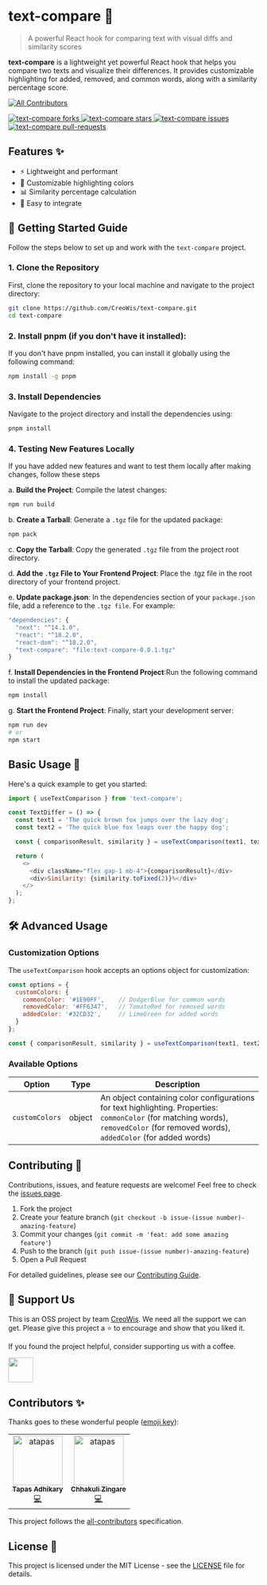 # text-compare 📝
> A powerful React hook for comparing text with visual diffs and similarity scores
> 
**text-compare** is a lightweight yet powerful React hook that helps you compare two texts and visualize their differences. It provides customizable highlighting for added, removed, and common words, along with a similarity percentage score.


<!-- ALL-CONTRIBUTORS-BADGE:START - Do not remove or modify this section -->
[![All Contributors](https://img.shields.io/badge/all_contributors-2-orange.svg?style=flat-square)](#contributors-)
<!-- ALL-CONTRIBUTORS-BADGE:END -->
<a href="https://github.com/CreoWis/text-compare/fork" target="blank">
<img src="https://img.shields.io/github/forks/CreoWis/text-compare?style=flat-square" alt="text-compare forks"/>
</a>
<a href="https://github.com/CreoWis/text-compare/stargazers" target="blank">
<img src="https://img.shields.io/github/stars/CreoWis/text-compare?style=flat-square" alt="text-compare stars"/>
</a>
<a href="https://github.com/CreoWis/text-compare/issues" target="blank">
<img src="https://img.shields.io/github/issues/CreoWis/text-compare?style=flat-square" alt="text-compare issues"/>
</a>
<a href="https://github.com/CreoWis/text-compare/pulls" target="blank">
<img src="https://img.shields.io/github/issues-pr/CreoWis/text-compare?style=flat-square" alt="text-compare pull-requests"/>
</a>

## Features ✨

- ⚡ Lightweight and performant
- 🎨 Customizable highlighting colors
- 📊 Similarity percentage calculation
- 🔧 Easy to integrate
## 🚀 Getting Started Guide

Follow the steps below to set up and work with the `text-compare` project.

### 1. Clone the Repository
  
First, clone the repository to your local machine and navigate to the project directory:

```bash
git clone https://github.com/CreoWis/text-compare.git
cd text-compare
```
### 2. Install pnpm (if you don't have it installed):

If you don't have pnpm installed, you can install it globally using the following command:

```bash
npm install -g pnpm
```
### 3. Install Dependencies

Navigate to the project directory and install the dependencies using:
```bash
pnpm install
```

### 4. Testing New Features Locally
If you have added new features and want to test them locally after making changes, follow these steps

a. **Build the Project**: Compile the latest changes:
```bash
npm run build
```

b. **Create a Tarball**: Generate a `.tgz` file for the updated package:
```bash
npm pack
```
c. **Copy the Tarball**: Copy the generated `.tgz` file from the project root directory.

d. **Add the `.tgz` File to Your Frontend Project**: Place the .tgz file in the root directory of your frontend project.

e. **Update package.json**: In the dependencies section of your `package.json` file, add a reference to the `.tgz file`.
For example:
```js
"dependencies": {
  "next": "^14.1.0",
  "react": "^18.2.0",
  "react-dom": "^18.2.0",
  "text-compare": "file:text-compare-0.0.1.tgz"
}
```
f. **Install Dependencies in the Frontend Project**:Run the following command to install the updated package:

```bash
npm install
```
g. **Start the Frontend Project**: Finally, start your development server:

```bash
npm run dev
# or
npm start
```

## Basic Usage 🚀

Here's a quick example to get you started:

```js
import { useTextComparison } from 'text-compare';

const TextDiffer = () => {
  const text1 = 'The quick brown fox jumps over the lazy dog';
  const text2 = 'The quick blue fox leaps over the happy dog';

  const { comparisonResult, similarity } = useTextComparison(text1, text2);

  return (
    <>
      <div className="flex gap-1 mb-4">{comparisonResult}</div>
      <div>Similarity: {similarity.toFixed(2)}%</div>
    </>
  );
};
```

## 🛠️ Advanced Usage 

### Customization Options

The `useTextComparison` hook accepts an options object for customization:

```jsx
const options = {
  customColors: {
    commonColor: '#1E90FF',    // DodgerBlue for common words
    removedColor: '#FF6347',   // TomatoRed for removed words
    addedColor: '#32CD32',     // LimeGreen for added words
  }
};

const { comparisonResult, similarity } = useTextComparison(text1, text2, options);
```

### Available Options

| Option | Type | Description |
|--------|---------|-------------|
| `customColors` | object | An object containing color configurations for text highlighting. Properties: `commonColor` (for matching words), `removedColor` (for removed words), `addedColor` (for added words) |


## Contributing 🤝

Contributions, issues, and feature requests are welcome! Feel free to check the [issues page](https://github.com/CreoWis/text-compare/issues).

1. Fork the project
2. Create your feature branch (`git checkout -b issue-(issue number)-amazing-feature`)
3. Commit your changes (`git commit -m 'feat: add some amazing feature'`)
4. Push to the branch (`git push issue-(issue number)-amazing-feature`)
5. Open a Pull Request

For detailed guidelines, please see our [Contributing Guide](CONTRIBUTING.md).

## 🙏 Support Us

This is an OSS project by team [CreoWis](https://www.creowis.com/). We need all the support we can get. Please give this project a ⭐️ to encourage and show that you liked it.

If you found the project helpful, consider supporting us with a coffee.

<a href="https://www.buymeacoffee.com/creowis">
    <img src="https://cdn.buymeacoffee.com/buttons/v2/default-yellow.png" height="50px">
</a>

## Contributors ✨

Thanks goes to these wonderful people ([emoji key](https://allcontributors.org/docs/en/emoji-key)):

<!-- ALL-CONTRIBUTORS-LIST:START -->
<table>
  <tr>
    <td align="center">
      <a href="https://github.com/atapas">
        <img src="https://github.com/atapas.png" width="100px;" alt="atapas"/>
        <br />
        <sub><b>Tapas Adhikary</b></sub>
      </a>
      <br />
      <a href="#" title="Code">💻</a>
    </td>
   <td align="center">
      <a href="https://github.com/atapas">
        <img src="https://github.com/chhakuli123.png" width="100px;" alt="atapas"/>
        <br />
        <sub><b>Chhakuli Zingare</b></sub>
      </a>
      <br />
      <a href="#" title="Code">💻</a>
    </td>  
  </tr>
</table>
<!-- ALL-CONTRIBUTORS-LIST:END -->

This project follows the [all-contributors](https://allcontributors.org) specification.

## License 📄

This project is licensed under the MIT License - see the [LICENSE](LICENSE) file for details.
